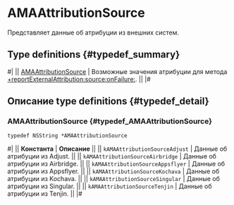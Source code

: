 # AMAAttributionSource

Представляет данные об атрибуции из внешних систем.

## Type definitions {#typedef_summary}

#|
|| [AMAAttributionSource](#typedef_AMAAttributionSource) | Возможные значения атрибуции для метода [+reportExternalAttribution:source:onFailure:](AMAAppMetrica.md#method_reportExternalAttribution__source__onFailure). ||
|#

## Описание type definitions {#typedef_detail}

### AMAAttributionSource {#typedef_AMAAttributionSource}

`typedef NSString *AMAAttributionSource`

#|
|| **Константа** | **Описание** ||
|| `kAMAAttributionSourceAdjust` | Данные об атрибуции из Adjust. ||
|| `kAMAAttributionSourceAirbridge` | Данные об атрибуции из Airbridge. ||
|| `kAMAAttributionSourceAppsflyer` | Данные об атрибуции из Appsflyer. ||
|| `kAMAAttributionSourceKochava` | Данные об атрибуции из Kochava. ||
|| `kAMAAttributionSourceSingular` | Данные об атрибуции из Singular. ||
|| `kAMAAttributionSourceTenjin` | Данные об атрибуции из Tenjin. ||
|#
